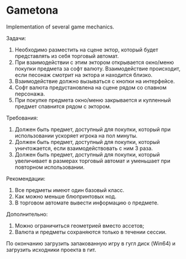 # Gametona
Implementation of several game mechanics.

Задачи:
1. Необходимо разместить на сцене эктор, который будет представлять из себя торговый автомат.
2. При взаимодействии с этим эктором открывается окно/меню покупки предмета за софт валюту. Взаимодействие происходит, если песонаж смотрит на эктора и находится близко.
3. Взаимодействие должно вызываться с кнопки на интерфейсе.
4. Софт валюта предустановлена на сцене рядом со спавном персонажа.
5. При покупке предмета окно/меню закрывается и купленный предмет спавнится рядом с эктором.

Требования:
1. Должен быть предмет, доступный для покупки, который при использовании ускоряет игрока на пол минуты.
2. Должен быть предмет, доступный для покупки, который уничтожается, если взаимодействовать с ним 3 раза.
3. Должен быть предмет, доступный для покупки, который увеличивает в размерах торговый автомат и уменьшает при повторном использовании.

Рекомендации:
1. Все предметы имеют один базовый класс.
2. Как можно меньше блюпринтовых нод.
3. В торговом автомате вывести информацию о предмете.

Дополнительно:
1. Можно ограничиться геометрией вместо ассетов;
2. Валюта и предметы сохраняются только в течении сессии.

По окончанию загрузить запакованную игру в гугл диск (Win64) и загрузить исходники проекта в гит.

